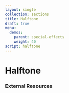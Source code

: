 ```yaml
---
layout: single
collection: sections
title: Halftone
draft: true
menu:
  demos:
    parent: special-effects
    weight: 40
script: halftone
---
```


# Halftone

### External Resources
